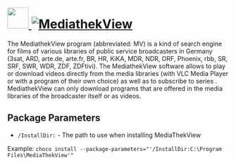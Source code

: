 # [<img src="https://cdn.jsdelivr.net/gh/AdmiringWorm/chocolatey-packages@ac8908c1006563d5904e571271ae0d1ddb755d49/automatic/mediathekview/icons/48x48.png" height="48" width="48" /> ![MediathekView](https://img.shields.io/chocolatey/v/mediathekview.svg?label=MediathekView&style=for-the-badge)](https://community.chocolatey.org/packages/mediathekview)

The MediathekView program (abbreviated: MV) is a kind of search engine for films of various libraries of public service broadcasters in Germany (3sat, ARD, arte.de, arte.fr, BR, HR, KiKA, MDR, NDR, ORF, Phoenix, rbb, SR, SRF, SWR, WDR, ZDF, ZDFtivi). The MediathekView software allows to play or download videos directly from the media libraries (with VLC Media Player or with a program of their own choice) as well as to subscribe to series . MediathekView can only download programs that are offered in the media libraries of the broadcaster itself or as videos.

## Package Parameters

- `/InstallDir:` - The path to use when installing MediaThekView

Example: `choco install --package-parameters="'/InstallDir:C:\Program Files\MediaThekView'"`

